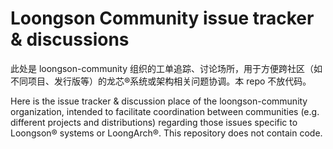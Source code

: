 # Loongson Community issue tracker & discussions

此处是 loongson-community 组织的工单追踪、讨论场所，用于方便跨社区（如不同项目、发行版等）的龙芯&reg;系统或架构相关问题协调。本 repo 不放代码。

Here is the issue tracker & discussion place of the loongson-community
organization, intended to facilitate coordination between communities (e.g.
different projects and distributions) regarding those issues specific to
Loongson&reg; systems or LoongArch&reg;. This repository does not contain
code.

